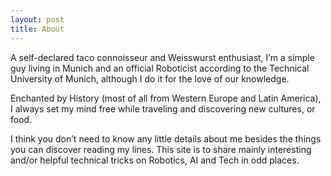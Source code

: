 ```yaml
---
layout: post
title: About
---
```


<p>
A self-declared taco connoisseur and Weisswurst enthusiast, I’m a simple guy living in Munich and an official Roboticist according to the Technical University of Munich, although I do it for the love of our knowledge.
</p>

<p>
Enchanted by History (most of all from Western Europe and Latin America), I always set my mind free while traveling and discovering new cultures, or food.
</p>

<p>
I think you don’t need to know any little details about me besides the things you can discover reading my lines. This site is to share mainly interesting and/or helpful technical tricks on Robotics, AI and Tech in odd places.
</p>
